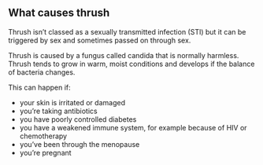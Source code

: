 ## What causes thrush

Thrush isn’t classed as a sexually transmitted infection (STI) but it can be
triggered by sex and sometimes passed on through sex.

Thrush is caused by a fungus called candida that is normally harmless. Thrush
tends to grow in warm, moist conditions and develops if the balance of
bacteria changes.

This can happen if:

- your skin is irritated or damaged
- you’re taking antibiotics
- you have poorly controlled diabetes
- you have a weakened immune system, for example because of HIV or chemotherapy
- you’ve been through the menopause
- you’re pregnant
